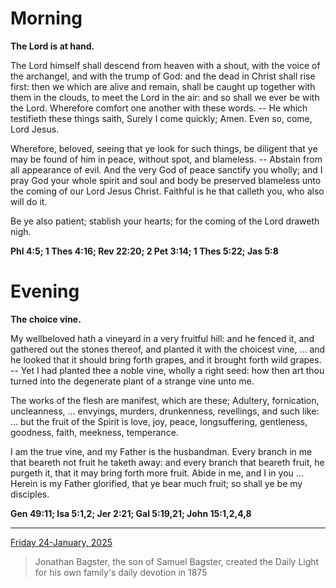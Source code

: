 # Morning

**The Lord is at hand.**
 
The Lord himself shall descend from heaven with a shout, with the voice of the archangel, and with the trump of God: and the dead in Christ shall rise first: then we which are alive and remain, shall be caught up together with them in the clouds, to meet the Lord in the air: and so shall we ever be with the Lord. Wherefore comfort one another with these words. -- He which testifieth these things saith, Surely I come quickly; Amen. Even so, come, Lord Jesus.
 
Wherefore, beloved, seeing that ye look for such things, be diligent that ye may be found of him in peace, without spot, and blameless. -- Abstain from all appearance of evil. And the very God of peace sanctify you wholly; and I pray God your whole spirit and soul and body be preserved blameless unto the coming of our Lord Jesus Christ. Faithful is he that calleth you, who also will do it.
 
Be ye also patient; stablish your hearts; for the coming of the Lord draweth nigh.  

**Phl 4:5; 1 Thes 4:16; Rev 22:20; 2 Pet 3:14; 1 Thes 5:22; Jas 5:8**

# Evening

**The choice vine.**
 
My wellbeloved hath a vineyard in a very fruitful hill: and he fenced it, and gathered out the stones thereof, and planted it with the choicest vine, ... and he looked that it should bring forth grapes, and it brought forth wild grapes. -- Yet I had planted thee a noble vine, wholly a right seed: how then art thou turned into the degenerate plant of a strange vine unto me.
 
The works of the flesh are manifest, which are these; Adultery, fornication, uncleanness, ... envyings, murders, drunkenness, revellings, and such like: ... but the fruit of the Spirit is love, joy, peace, longsuffering, gentleness, goodness, faith, meekness, temperance.
 
I am the true vine, and my Father is the husbandman. Every branch in me that beareth not fruit he taketh away: and every branch that beareth fruit, he purgeth it, that it may bring forth more fruit. Abide in me, and I in you ... Herein is my Father glorified, that ye bear much fruit; so shall ye be my disciples.  

**Gen 49:11; Isa 5:1,2; Jer 2:21; Gal 5:19,21; John 15:1,2,4,8**

---

[Friday 24-January, 2025](https://t.me/s/daily_light)

> Jonathan Bagster, the son of Samuel Bagster, created the Daily Light for his own family's daily devotion in 1875

